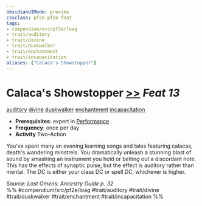 ```yaml
---
obsidianUIMode: preview
cssclass: pf2e,pf2e-feat
tags:
- compendium/src/pf2e/loag
- trait/auditory
- trait/divine
- trait/duskwalker
- trait/enchantment
- trait/incapacitation
aliases: ["Calaca's Showstopper"]
---
```

# Calaca's Showstopper  [>>](rules/core-rulebook/chapter-9-playing-the-game.md#Actions "Two-Action") *Feat 13*  
[auditory](rules/traits/auditory.md)  [divine](rules/traits/divine.md)  [duskwalker](rules/traits/duskwalker-apg.md)  [enchantment](rules/traits/enchantment.md)  [incapacitation](rules/traits/incapacitation.md)  

- **Prerequisites**: expert in [Performance](compendium/skills.md#Performance)
- **Frequency**: once per day
- **Activity** Two-Action

You've spent many an evening learning songs and tales featuring calacas, death's wandering minstrels. You dramatically unleash a stunning blast of sound by smashing an instrument you hold or belting out a discordant note. This has the effects of synaptic pulse, but the effect is auditory rather than mental. The DC is either your class DC or spell DC, whichever is higher.

*Source: Lost Omens: Ancestry Guide p. 32*  
%% #compendium/src/pf2e/loag #trait/auditory #trait/divine #trait/duskwalker #trait/enchantment #trait/incapacitation %%